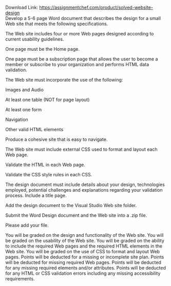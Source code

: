 Download Link: https://assignmentchef.com/product/solved-website-design
<br>
Develop a 5-6 page Word document that describes the design for a small Web site that meets the following specifications.

The Web site includes four or more Web pages designed according to current usability guidelines.

One page must be the Home page.

One page must be a subscription page that allows the user to become a member or subscribe to your organization and performs HTML data validation.

The Web site must incorporate the use of the following:

Images and Audio

At least one table (NOT for page layout)

At least one form

Navigation

Other valid HTML elements

Produce a cohesive site that is easy to navigate.

The Web site must include external CSS used to format and layout each Web page.

Validate the HTML in each Web page.

Validate the CSS style rules in each CSS.

The design document must include details about your design, technologies employed, potential challenges and explanations regarding your validation process. Include a title page.

Add the design document to the Visual Studio Web site folder.

Submit the Word Design document and the Web site into a .zip file.

Please add your file.

You will be graded on the design and functionality of the Web site. You will be graded on the usability of the Web site. You will be graded on the ability to include the required Web pages and the required HTML elements in the Web site. You will be graded on the use of CSS to format and layout Web pages. Points will be deducted for a missing or incomplete site plan. Points will be deducted for missing required Web pages. Points will be deducted for any missing required elements and/or attributes. Points will be deducted for any HTML or CSS validation errors including any missing accessibility requirements.